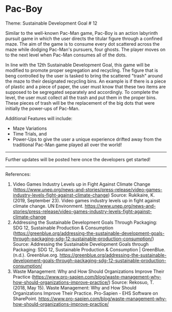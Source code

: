 # Pac-Boy

Theme: Sustainable Development Goal # 12

Similar to the well-known Pac-Man game, Pac-Boy is an action labyrinth pursuit game in which the user directs the titular figure through a confined maze. The aim of the game is to consume every dot scattered across the maze while dodging Pac-Man's pursuers, four ghosts. The player moves on to the next level when Pac-Man consumes all of the dots.

In line with the 12th Sustainable Development Goal, this game will be modified to promote proper segregation and recycling. The figure that is beng controlled by the user is tasked to bring the scattered "trash" around the maze to their designated recycling bins. An example is if there is a piece of plastic and a piece of paper, the user must know that these two items are supposed to be segregated separately and accordingly. To complete the level, the user must collect all the trash and put them in the proper bins. These pieces of trash will be the replacement of the big dots that were initially the power-ups of Pac-Man.

Additional Features will include:
- Maze Variations
- Time Trials, and
- Power-Ups
to give the user a unique experience drifted away from the traditional Pac-Man game played all over the world!
________________________________________________________________________________________________________________________________________________________________________________________________________________________________
Further updates will be posted here once the developers get started!
________________________________________________________________________________________________________________________________________________________________________________________________________________________________
References:
1. Video Games Industry Levels up in Fight Against Climate Change (https://www.unep.org/news-and-stories/press-release/video-games-industry-levels-fight-against-climate-change)
  Source: Rukikaire, K. (2019, September 23). Video games industry levels up in fight against climate change. UN Environment. https://www.unep.org/news-and-stories/press-release/video-games-industry-levels-fight-against-climate-change
2. Addressing the Sustainable Development Goals Through Packaging: SDG 12, Sustainable Production & Consumption (https://greenblue.org/addressing-the-sustainable-development-goals-through-packaging-sdg-12-sustainable-production-consumption/)
  Source: Addressing the Sustainable Development Goals through Packaging: SDG 12, Sustainable Production & Consumption | GreenBlue. (n.d.). Greenblue.org. https://greenblue.org/addressing-the-sustainable-development-goals-through-packaging-sdg-12-sustainable-production-consumption/
3. Waste Management: Why and How Should Organizations Improve Their Practice (https://www.pro-sapien.com/blog/waste-management-why-how-should-organizations-improve-practice/)
  Source: Rekosuo, T. (2018, May 15). Waste Management: Why and How Should Organizations Improve Their Practice. Pro-Sapien - EHS Software on SharePoint. https://www.pro-sapien.com/blog/waste-management-why-how-should-organizations-improve-practice/
